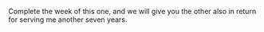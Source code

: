Complete the week of this one, and we will give you the other also in return for serving me another seven years.
